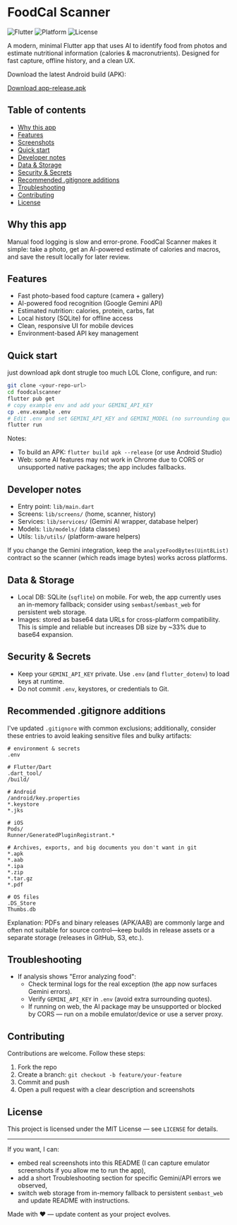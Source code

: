 <!--
  Modern README for FoodCal Scanner
  - Clean structure
  - Badges
  - Quick links (APK)
  - Install / Run / Dev notes
  - .gitignore guidance
-->

# FoodCal Scanner

![Flutter](https://img.shields.io/badge/Flutter-3.9+-02569B?logo=flutter&logoColor=white)
![Platform](https://img.shields.io/badge/Platform-Android%20%7C%20iOS-lightgrey)
![License](https://img.shields.io/badge/License-MIT-green)

A modern, minimal Flutter app that uses AI to identify food from photos and estimate nutritional information (calories & macronutrients). Designed for fast capture, offline history, and a clean UX.

Download the latest Android build (APK):

[Download app-release.apk](https://www.mediafire.com/file/99f1kc88dnic2go/app-release.apk/file)

## Table of contents

- [Why this app](#why-this-app)
- [Features](#features)
- [Screenshots](#screenshots)
- [Quick start](#quick-start)
- [Developer notes](#developer-notes)
- [Data & Storage](#data--storage)
- [Security & Secrets](#security--secrets)
- [Recommended .gitignore additions](#recommended-gitignore-additions)
- [Troubleshooting](#troubleshooting)
- [Contributing](#contributing)
- [License](#license)

## Why this app

Manual food logging is slow and error-prone. FoodCal Scanner makes it simple: take a photo, get an AI-powered estimate of calories and macros, and save the result locally for later review.

## Features

- Fast photo-based food capture (camera + gallery)
- AI-powered food recognition (Google Gemini API)
- Estimated nutrition: calories, protein, carbs, fat
- Local history (SQLite) for offline access
- Clean, responsive UI for mobile devices
- Environment-based API key management



## Quick start
just download apk dont strugle too much LOL
Clone, configure, and run:

```bash
git clone <your-repo-url>
cd foodcalscanner
flutter pub get
# copy example env and add your GEMINI_API_KEY
cp .env.example .env
# Edit .env and set GEMINI_API_KEY and GEMINI_MODEL (no surrounding quotes recommended)
flutter run
```

Notes:

- To build an APK: `flutter build apk --release` (or use Android Studio)
- Web: some AI features may not work in Chrome due to CORS or unsupported native packages; the app includes fallbacks.

## Developer notes

- Entry point: `lib/main.dart`
- Screens: `lib/screens/` (home, scanner, history)
- Services: `lib/services/` (Gemini AI wrapper, database helper)
- Models: `lib/models/` (data classes)
- Utils: `lib/utils/` (platform-aware helpers)

If you change the Gemini integration, keep the `analyzeFoodBytes(Uint8List)` contract so the scanner (which reads image bytes) works across platforms.

## Data & Storage

- Local DB: SQLite (`sqflite`) on mobile. For web, the app currently uses an in-memory fallback; consider using `sembast`/`sembast_web` for persistent web storage.
- Images: stored as base64 data URLs for cross-platform compatibility. This is simple and reliable but increases DB size by ~33% due to base64 expansion.

## Security & Secrets

- Keep your `GEMINI_API_KEY` private. Use `.env` (and `flutter_dotenv`) to load keys at runtime.
- Do not commit `.env`, keystores, or credentials to Git.

## Recommended .gitignore additions

I've updated `.gitignore` with common exclusions; additionally, consider these entries to avoid leaking sensitive files and bulky artifacts:

```
# environment & secrets
.env

# Flutter/Dart
.dart_tool/
/build/

# Android
/android/key.properties
*.keystore
*.jks

# iOS
Pods/
Runner/GeneratedPluginRegistrant.*

# Archives, exports, and big documents you don't want in git
*.apk
*.aab
*.ipa
*.zip
*.tar.gz
*.pdf

# OS files
.DS_Store
Thumbs.db
```

Explanation: PDFs and binary releases (APK/AAB) are commonly large and often not suitable for source control—keep builds in release assets or a separate storage (releases in GitHub, S3, etc.).

## Troubleshooting

- If analysis shows "Error analyzing food":
  - Check terminal logs for the real exception (the app now surfaces Gemini errors).
  - Verify `GEMINI_API_KEY` in `.env` (avoid extra surrounding quotes).
  - If running on web, the AI package may be unsupported or blocked by CORS — run on a mobile emulator/device or use a server proxy.

## Contributing

Contributions are welcome. Follow these steps:

1. Fork the repo
2. Create a branch: `git checkout -b feature/your-feature`
3. Commit and push
4. Open a pull request with a clear description and screenshots

## License

This project is licensed under the MIT License — see `LICENSE` for details.

---

If you want, I can:

- embed real screenshots into this README (I can capture emulator screenshots if you allow me to run the app),
- add a short Troubleshooting section for specific Gemini/API errors we observed,
- switch web storage from in-memory fallback to persistent `sembast_web` and update README with instructions.

Made with ❤️ — update content as your project evolves.

